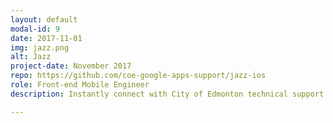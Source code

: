 ```yaml
---
layout: default
modal-id: 9
date: 2017-11-01
img: jazz.png
alt: Jazz
project-date: November 2017
repo: https://github.com/coe-google-apps-support/jazz-ios
role: Front-end Mobile Engineer
description: Instantly connect with City of Edmonton technical support staff. Jazz works on all your devices. On Android, iOS and in your Chrome browser, feel free to start a conversation with our knowedgeable support staff now.

---
```


